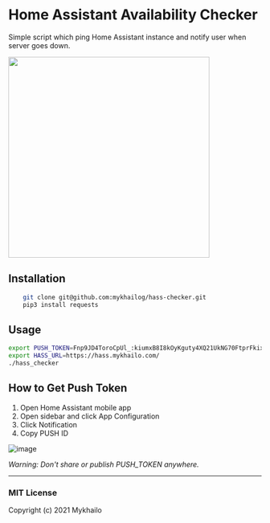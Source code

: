 # Home Assistant Availability Checker
Simple script which ping Home Assistant instance and notify user when server goes down.

<img src="https://user-images.githubusercontent.com/1454659/109507736-b59ca080-7aa7-11eb-96ea-55a257ed1586.png" width="400">

## Installation
```bash
    git clone git@github.com:mykhailog/hass-checker.git
    pip3 install requests
```

## Usage 

```bash
export PUSH_TOKEN=Fnp9JD4ToroCpUl_:kiumxB8I8kOyKguty4XQ21UkNG70FtprFkixnb3xIUTyWxSj490f...
export HASS_URL=https://hass.mykhailo.com/
./hass_checker
```

## How to Get Push Token
1. Open Home Assistant mobile app
2. Open sidebar and click App Configuration
3. Click Notification
4. Copy PUSH ID

![image](https://user-images.githubusercontent.com/1454659/109507098-0c55aa80-7aa7-11eb-8f86-ce6baad176e5.png)

*Warning:*
*Don't share or publish PUSH_TOKEN anywhere.*

---

### MIT License

Copyright (c) 2021 Mykhailo
